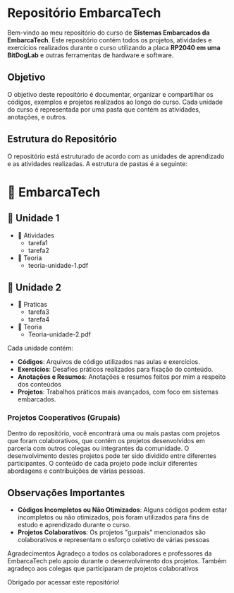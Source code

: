 # Repositório EmbarcaTech

Bem-vindo ao meu repositório do curso de **Sistemas Embarcados da EmbarcaTech**. Este repositório contém todos os projetos, atividades e exercícios realizados durante o curso utilizando a placa **RP2040 em uma BitDogLab** e outras ferramentas de hardware e software.

## Objetivo

O objetivo deste repositório é documentar, organizar e compartilhar os códigos, exemplos e projetos realizados ao longo do curso. Cada unidade do curso é representada por uma pasta que contém as atividades, anotações, e outros.

## Estrutura do Repositório

O repositório está estruturado de acordo com as unidades de aprendizado e as atividades realizadas. A estrutura de pastas é a seguinte:

# 📂 EmbarcaTech
## 📂 Unidade 1
- 📂 Atividades
  - tarefa1
  - tarefa2
- 📂 Teoria
  - teoria-unidade-1.pdf

## 📂 Unidade 2
- 📂 Praticas
  - tarefa3
  - tarefa4
- 📂 Teoria
  - Teoria-unidade-2.pdf


Cada unidade contém:

- **Códigos**: Arquivos de código utilizados nas aulas e exercícios.
- **Exercícios**: Desafios práticos realizados para fixação do conteúdo.
- **Anotações e Resumos**: Anotações e resumos feitos por mim a respeito dos conteúdos
- **Projetos**: Trabalhos práticos mais avançados, com foco em sistemas embarcados.

### Projetos Cooperativos (Grupais)

Dentro do repositório, você encontrará uma ou mais pastas com projetos que foram colaborativos, que contém os projetos desenvolvidos em parceria com outros colegas ou integrantes da comunidade. O desenvolvimento destes projetos pode ter sido dividido entre diferentes participantes. O conteúdo de cada projeto pode incluir diferentes abordagens e contribuições de várias pessoas.

## Observações Importantes

- **Códigos Incompletos ou Não Otimizados**: Alguns códigos podem estar incompletos ou não otimizados, pois foram utilizados para fins de estudo e aprendizado durante o curso. 
- **Projetos Colaborativos**: Os projetos "gurpais" mencionados são colaborativos e representam o esforço coletivo de várias pessoas

Agradecimentos
Agradeço a todos os colaboradores e professores da EmbarcaTech pelo apoio durante o desenvolvimento dos projetos. Também agradeço aos colegas que participaram de projetos colaborativos

Obrigado por acessar este repositório!

